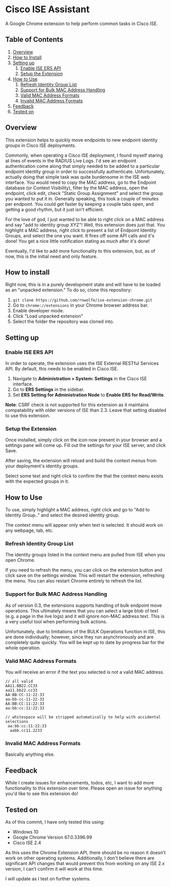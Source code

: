 # Cisco ISE Assistant
A Google Chrome extension to help perform common tasks in Cisco ISE.
## Table of Contents
1. [Overview](#overview)
2. [How to Install](#how-to-install)
3. [Setting up](#setting-up)
    1. [Enable ISE ERS API](#enable-ise-ers-api)
    2. [Setup the Extension](#setup-the-extension)
4. [How to Use](#how-to-use)
    1. [Refresh Identity Group List](#refresh-identity-group-list)
    2. [Support for Bulk MAC Address Handling](#support-for-bulk-mac-address-handling)
    3. [Valid MAC Address Formats](#valid-mac-address-formats)
    4. [Invalid MAC Address Formats](#invalid-mac-address-formats)
5. [Feedback](#feedback)
6. [Tested on](#tested-on)
## Overview
This extension helps to quickly move endpoints to new endpoint identity groups in Cisco ISE deployments. 

Commonly, when operating a Cisco ISE deployment, I found myself staring at lines of events in the RADIUS Live Logs. I'd see an endpoint authentication come along that simply needed to be added to a particular endpoint identity group in order to successfully authenticate. Unfortunately, actually doing that simple task was quite burdensome in the ISE web interface. You would need to copy the MAC address, go to the Endpoint database (or Context Visibility), filter by the MAC address, open the endpoint, click edit, check "Static Group Assignment" and select the group you wanted to put it in. Generally speaking, this took a couple of minutes per endpoint. You could get faster by keeping a couple tabs open, and getting a good rhythm, but it just isn't efficient. 

For the love of god, I just wanted to be able to right click on a MAC address and say "add to identity group XYZ"! Well, this extension does just that. You highlight a MAC address, right click to present a list of Endpoint Identity Groups, and select the one you want. It fires off some API calls and it's done! You get a nice little notification stating as much after it's done!

Eventually, I'd like to add more functionality to this extension, but, as of now, this is the initial need and only feature.
## How to install
Right now, this is in a purely development state and will have to be loaded as an "unpacked extension." To do so, clone this repository:

1. `git clone https://github.com/rnwolfe/ise-extension-chrome.git`
2. Go to `chrome://extensions` in your Chrome browser address bar. 
3. Enable developer mode. 
4. Click "Load unpacked extension"
5. Select the folder the repository was cloned into.

## Setting up
### Enable ISE ERS API
In order to operate, the extension uses the ISE External RESTful Services API. By default, this needs to be enabled in Cisco ISE.

1. Navigate to **Administration > System: Settings** in the Cisco ISE interface.
2. Go to **ERS Settings** in the sidebar. 
3. Set **ERS Setting for Administration Node** to **Enable ERS for Read/Write**.

**Note**: CSRF check is not supported for this extension as it maintains compatability with older versions of ISE than 2.3. Leave that setting disabled to use this extension.

### Setup the Extension
Once installed, simply click on the icon now present in your browser and a settings pane will come up. Fill out the settings for your ISE server, and click Save.

After saving, the extension will reload and build the context menus from your deployment's identity groups.

Select some text and right click to confirm the that the context menu exists with the expected groups in it.

## How to Use
To use, simply highlight a MAC address, right click and go to "Add to Identity Group.." and select the desired identity group. 

The context menu will appear only when text is selected. It should work on any webpage, tab, etc. 

### Refresh Identity Group List
The identity groups listed in the context menu are pulled from ISE when you open Chrome. 

If you need to refresh the menu, you can click on the extension button and click save on the settings window. This will restart the extension, refreshing the menu. You can also restart Chrome entirely to refresh the list. 

### Support for Bulk MAC Address Handling
As of version 0.3, the extensions supports handling of bulk endpoint move operations. This ultimately means that you can select a large blob of text (e.g. a page in the live logs) and it will ignore non-MAC address text. This is a very useful tool when performing bulk actions. 

Unfortunately, due to limitations of the BULK Operations function in ISE, this are done individually; however, since they run asynchronously and are completely quite quickly. You will be kept up to date by progress bar for the whole operation.

### Valid MAC Address Formats
You will receive an error if the text you selected is not a valid MAC address.
```
// all valid
AA11.BB22.CC33
aa11.bb22.cc33
AA-BB-CC-11-22-33
aa-bb-cc-11-22-33
AA:BB:CC:11:22:33
aa:bb:cc:11:22:33

// whitespace will be stripped automatically to help with accidental selections
 aa:bb:cc:11:22:33
  aabb.cc11.2233
```
### Invalid MAC Address Formats
Basically anything else.
## Feedback
While I create issues for enhancements, todos, etc, I want to add more functionality to this extension over time. Please open an issue for anything you'd like to see this extension do!

## Tested on
As of this commit, I have only tested this using:

- Windows 10 
- Google Chrome Version 67.0.3396.99
- Cisco ISE 2.4 

As this uses the Chrome Extension API, there should be no reason it doesn't work on other operating systems. Additionally, I don't believe there are significant API changes that would prevent this from working on any ISE 2.x version, I can't confirm it will work at this time. 

I will update as I test on further systems.
